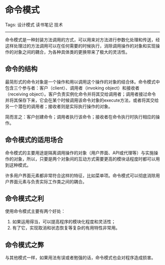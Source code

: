 # 命令模式

Tags: 设计模式 读书笔记 技术

---

命令模式是一种封装方法调用的方式，可以用来对方法进行参数化处理和传送，经这样处理过的方法调用可以在任何需要的时候执行，消除调用操作的对象和实现操作的对象之间的耦合，为各种具体类的更换带来了极大的灵活性。

## 命令的结构

最简形式的命令对象是一个操作和用以调用这个操作的对象的结合体。命令模式中包含三个参与者：客户（client）、调用者（invoking object）和接收者（receiving object）。客户负责实例化命令并将其交给调用者；调用者接过命令并将其保存下来，它会在某个时候调用该命令对象的execute方法，或者将其交给另一个潜在的调用者；接收者则是实际执行操作的对象。

简而言之：客户创建命令；调用者执行该命令；接收者在命令执行时执行相应的操作。

## 命令模式的适用场合

命令模式的主要用途是隔离调用操作的对象（用户界面、API或代理等）与实施操作的对象，所以，只要是两个对象间的互动方式需要更高的模块话程度时都可以用到这种模式。

许多用户界面元素都非常符合这样的特征，比如菜单项。命令模式可以彻底消除用户界面元素与负责实际工作类之间的耦合。

## 命令模式之利

使用命令模式主要有两个好处：
1. 如果运用得当，可以提高程序的模块化程度和灵活性；
2. 有了它，实现取消和状态恢复等复杂的有用特性非常用。

## 命令模式之弊

与其他模式一样，如果用法有误或者勉强的话，命令模式也会对程序造成损害。